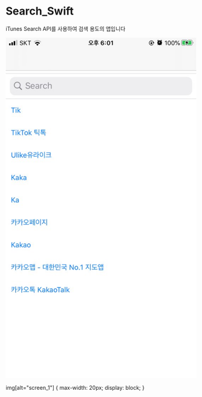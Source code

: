 # Search_Swift

iTunes Search API를 사용하여 검색 용도의 앱입니다

![screen_1](./Search_Swift/image/screen_4.jpeg)

img[alt="screen_1"] { 
  max-width:  20px; 
  display: block;
}
